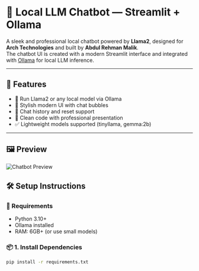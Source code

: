 # 💬 Local LLM Chatbot — Streamlit + Ollama

A sleek and professional local chatbot powered by **Llama2**, designed for **Arch Technologies** and built by **Abdul Rehman Malik**.  
The chatbot UI is created with a modern Streamlit interface and integrated with [Ollama](https://ollama.com) for local LLM inference.

---

## 🚀 Features

- 🧠 Run Llama2 or any local model via Ollama
- 🎨 Stylish modern UI with chat bubbles
- 🔁 Chat history and reset support
- 🧼 Clean code with professional presentation
- ✅ Lightweight models supported (tinyllama, gemma:2b)

---

## 🖼️ Preview

![Chatbot Preview](Assets/preview.png)








## 🛠️ Setup Instructions

### 🔧 Requirements

- Python 3.10+
- Ollama installed
- RAM: 6GB+ (or use small models)

### 📦 1. Install Dependencies

```bash
pip install -r requirements.txt
